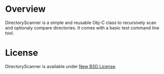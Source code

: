 Overview
========

DirectoryScanner is a simple and reusable Obj-C class to recursively scan and optionaly compare directories. It comes with a basic test command line tool.

License
=======

DirectoryScanner is available under [New BSD License](LICENSE).

